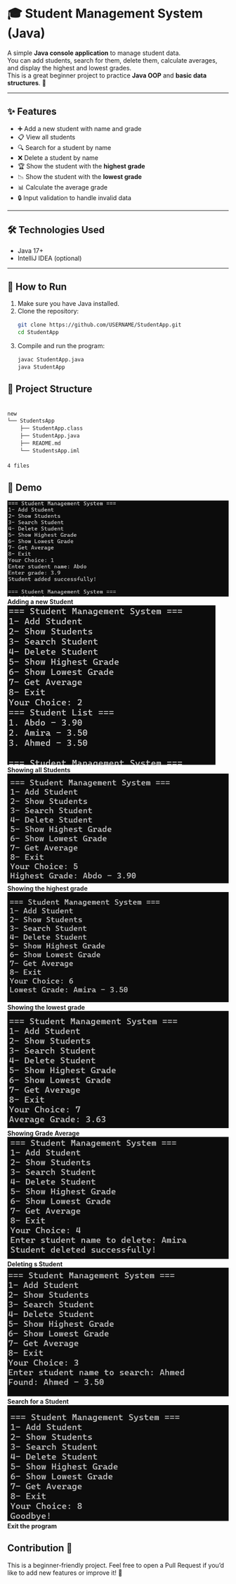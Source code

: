 # 🎓 Student Management System (Java)

A simple **Java console application** to manage student data.  
You can add students, search for them, delete them, calculate averages, and display the highest and lowest grades.  
This is a great beginner project to practice **Java OOP** and **basic data structures**. 🚀

---

## ✨ Features
- ➕ Add a new student with name and grade
- 📋 View all students
- 🔍 Search for a student by name
- ❌ Delete a student by name
- 🏆 Show the student with the **highest grade**
- 📉 Show the student with the **lowest grade**
- 📊 Calculate the average grade
- 🔒 Input validation to handle invalid data

---

## 🛠️ Technologies Used
- Java 17+
- IntelliJ IDEA (optional)

---

## 🚀 How to Run
1. Make sure you have Java installed.
2. Clone the repository:
   ```bash
   git clone https://github.com/USERNAME/StudentApp.git
   cd StudentApp
   
3. Compile and run the program:
    ```bash
   javac StudentApp.java
    java StudentApp

## 📂 Project Structure

```sh

new
└── StudentsApp
    ├── StudentApp.class
    ├── StudentApp.java
    ├── README.md
    └── StudentsApp.iml

4 files
```

## 📸 Demo

![Demo Screenshot](imgs/demo1.png)
**Adding a new Student**
![Demo Screenshot](imgs/demo3.png)
**Showing all Students**
![Demo Screenshot](imgs/demo4.png)
**Showing the highest grade**
![Demo Screenshot](imgs/demo5.png)
**Showing the lowest grade**
![Demo Screenshot](imgs/demo6.png)
**Showing Grade Average**
![Demo Screenshot](imgs/demo7.png)
**Deleting s Student**
![Demo Screenshot](imgs/demo8.png)
**Search for a Student**
![Demo Screenshot](imgs/demo9.png)
**Exit the program**

## Contribution 🤝
This is a beginner-friendly project.
Feel free to open a Pull Request if you’d like to add new features or improve it! 💪

